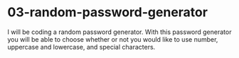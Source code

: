 # 03-random-password-generator
I will be coding a random password generator.  With this password generator you will be able to choose whether or not you would like to use number, uppercase and lowercase, and special characters.
